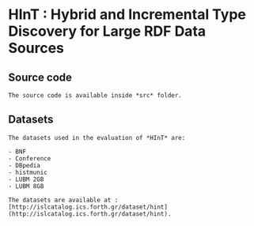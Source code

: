 #	HInT : Hybrid and Incremental Type Discovery for Large RDF Data Sources


## Source code

	The source code is available inside *src* folder.


## Datasets

	The datasets used in the evaluation of *HInT* are:
	
	- BNF
	- Conference
	- DBpedia
	- histmunic
	- LUBM 2GB
	- LUBM 8GB

	The datasets are available at :	[http://islcatalog.ics.forth.gr/dataset/hint](http://islcatalog.ics.forth.gr/dataset/hint).
